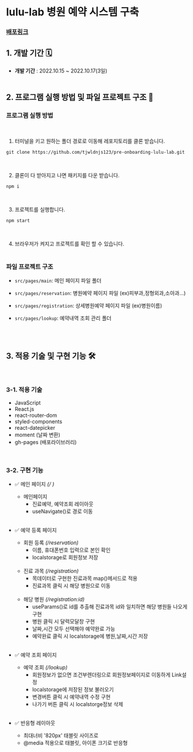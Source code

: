 # lulu-lab 병원 예약 시스템 구축

### **[배포링크](https://tjwldnjs123.github.io/pre-onboarding-lulu-lab)**


## 1. 개발 기간 🗓

- **개발 기간** : 2022.10.15 ~ 2022.10.17(3일)
  <br />
  <br />


## 2. 프로그램 실행 방법 및 파일 프로젝트 구조 🚧

### 프로그램 실행 방법

<br />

1.  터미널을 키고 원하는 폴더 경로로 이동해 레포지토리를 클론 받습니다.

```
git clone https://github.com/tjwldnjs123/pre-onboarding-lulu-lab.git
```

<br />

2.  클론이 다 받아지고 나면 패키지를 다운 받습니다.

```
npm i
```

<br />

3.  프로젝트를 실행합니다.

```
npm start
```

<br />

4. 브라우저가 켜지고 프로젝트를 확인 할 수 있습니다.
   <br />
   <br />

### 파일 프로젝트 구조


- `src/pages/main`: 메인 페이지 파일 폴더
- `src/pages/reservation`: 병원예약 페이지 파일 (ex)피부과,정형외과,소아과...)
- `src/pages/registration`: 상세병원예약 페이지 파일 (ex)병원이름)
- `src/pages/lookup`: 예약내역 조회 관리 폴더

   <br />
   <br />

## 3. 적용 기술 및 구현 기능 🛠

<br />

### 3-1. 적용 기술

- JavaScript
- React.js
- react-router-dom
- styled-components
- react-datepicker
- moment (날짜 변환)
- gh-pages (배포라이브러리)

<br />

### 3-2. 구현 기능

- ✅ 메인 페이지 _(/ )_

    - 메인페이지
      - 진료예약, 예약조회 레이아웃
      - useNavigate()로 경로 이동

  <br />

- ✅ 예약 등록 페이지 

    - 회원 등록 _(/reservation)_
      - 이름, 휴대폰번호 입력으로 본인 확인
      - localstorage로 회원정보 저장
  <br />

    - 진료 과목 _(/registration)_
      - 목데이터로 구현한 진료과목 map()메서드로 적용
      - 진료과목 클릭 시 해당 병원으로 이동
      
  <br />
  
    - 해당 병원 _(/registration:id)_
      - useParams()로 id를 추출해 진료과목 id와 일치하면 해당 병원들 나오게 구현
      - 병원 클릭 시 달력모달창 구현
      - 날짜,시간 모두 선택해야 예약완료 가능
      - 예약완료 클릭 시 localstorage에 병원,날짜,시간 저장
   
    
      
   <br />
   
- ✅ 예약 조회 페이지    
    - 예약 조회 _(/lookup)_
      - 회원정보가 없으면 조건부렌더링으로 회원정보페이지로 이동하게 Link설정
      - localstorage에 저장된 정보 불러오기
      - 변경버튼 클릭 시 예약내역 수정 구현
      - 나가기 버튼 클릭 시 localstorge정보 삭제
      
    <br />
- ✅ 반응형 레이아웃
  - 최대너비 '820px' 태블릿 사이즈로 
  - @media 적용으로 태블릿, 아이폰 크기로 반응형    
